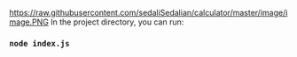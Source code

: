https://raw.githubusercontent.com/sedaliSedalian/calculator/master/image/image.PNG
In the project directory, you can run:
### `node index.js`